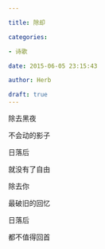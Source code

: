 ```yaml
---

title: 除却

categories:

- 诗歌

date: 2015-06-05 23:15:43

author: Herb

draft: true
---
```


除去黑夜

不会动的影子

日落后

就没有了自由



除去你

最破旧的回忆

日落后

都不值得回首